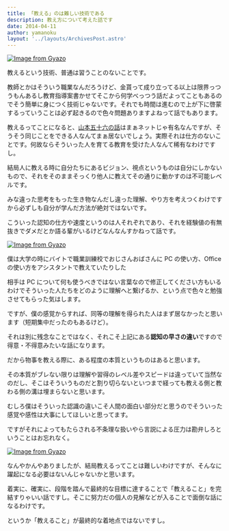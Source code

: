 ```yaml
---
title: 「教える」のは難しい技術である
description: 教え方について考えた話です
date: 2014-04-11
author: yamanoku
layout: '../layouts/ArchivesPost.astro'
---
```


[![Image from Gyazo](https://i.gyazo.com/628338659a05e326da02b7d2531e5f2d.png)](https://gyazo.com/628338659a05e326da02b7d2531e5f2d)

教えるという技術、普通は習うことのないことです。

教師とかはそういう職業なんだろうけど、金貰って成り立ってる以上は限界っつうもんあるし教育指導案書かせてそこから何学べっつう話だよってこともあるのでそう簡単に身につく技術じゃないです。それでも時間は進むので上が下に啓蒙するっていうことは必ず起きるので色々問題ありますよねって話でもあります。

教えるってことになると、[山本五十六の話](http://earth-words.org/archives/6742)はまぁネットじゃ有名なんですが、そうそう同じことをできる人なんてまぁ居ないでしょう。実際それは仕方のないことです。何故ならそういった人を育てる教育を受けた人なんて稀有なわけですし。

結局人に教える時に自分たちにあるビジョン、視点というものは自分にしかないもので、それをそのままそっくり他人に教えてその通りに動かすのは不可能レベルです。

みな違った思考をもった生き物なんだし違った理解、やり方を考えつくわけですから必ずしも自分が学んだ方法が絶対ではないです。

こういった認知の仕方や速度というのは人それぞれであり、それを経験値の有無抜きでダメだとか語る輩がいるけどなんなんすかねって話です。

[![Image from Gyazo](https://i.gyazo.com/21556f361ea5fbca3e08f21d051ccf2b.jpg)](https://gyazo.com/21556f361ea5fbca3e08f21d051ccf2b)

僕は大学の時にバイトで職業訓練校でおじさんおばさんに PC の使い方、Office の使い方をアシスタントで教えていたりした

相手は PC について何も使うべきではない言葉なので修正してください方もいるわけでそういった人たちをどのように理解へと繋げるか、という点で色々と勉強させてもらった気はします。

ですが、僕の感覚からすれば、同等の理解を得られた人はまず居なかったと思います（短期集中だったのもあるけど）。

それは別に残念なことではなく、それこそ上記にある**認知の早さの違い**ですので得意・不得意みたいな話になります。

だから物事を教える際に、ある程度の本質というものはあると思います。

その本質がブレない限りは理解や習得のレベル差やスピードは違っていて当然なのだし、そこはそういうものだと割り切らないといつまで経っても教える側と教わる側の溝は埋まらないと思います。

むしろ僕はそういった認識の違いこそ人間の面白い部分だと思うのでそういった感覚や感性は大事にしてほしいと思ってます。

ですがそれによってもたらされる不条理な扱いやら言説による圧力は勘弁しろということはお忘れなく。

[![Image from Gyazo](https://i.gyazo.com/46da22b14cf528756797e9d02861b189.jpg)](https://gyazo.com/46da22b14cf528756797e9d02861b189)

なんやかんやありましたが、結局教えるってことは難しいわけですが、そんなに躍起になる必要はないんじゃないかと思います。

着実に、確実に、段階を踏んで最終的な目標に達することで「教えること」を完結すりゃいい話ですし。そこに努力だの個人の見解などが入ることで面倒な話になるわけです。

というか「教えること」が最終的な着地点ではないですし。
